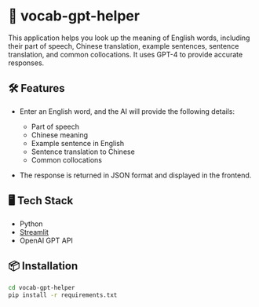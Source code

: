 # 📘 vocab-gpt-helper

This application helps you look up the meaning of English words, including their part of speech, Chinese translation, example sentences, sentence translation, and common collocations. It uses GPT-4 to provide accurate responses.

## 🛠️ Features

- Enter an English word, and the AI will provide the following details:

  - Part of speech
  - Chinese meaning
  - Example sentence in English
  - Sentence translation to Chinese
  - Common collocations

- The response is returned in JSON format and displayed in the frontend.

## 🖥️ Tech Stack

- Python
- [Streamlit](https://streamlit.io/)
- OpenAI GPT API

## 📦 Installation

```bash
cd vocab-gpt-helper
pip install -r requirements.txt
```
